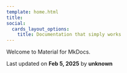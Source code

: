 ```yaml
---
template: home.html
title: 
social:
  cards_layout_options:
    title: Documentation that simply works
---
```


Welcome to Material for MkDocs.




<div class="last-updated">Last updated on <strong>Feb 5, 2025</strong> by <strong>unknown</strong></div>

